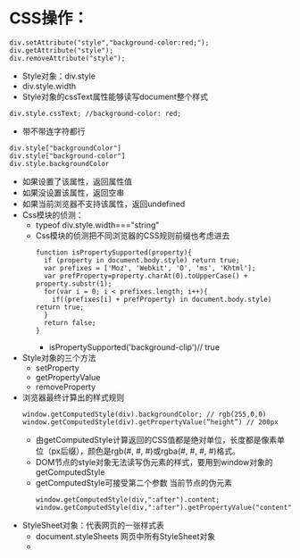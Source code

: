 # CSS操作：
```
div.setAttribute("style","background-color:red;");
div.getAttribute("style");
div.removeAttribute("style");
```
* Style对象：div.style
* div.style.width
* Style对象的cssText属性能够读写document整个样式
```
div.style.cssText; //background-color: red;
```
* 带不带连字符都行
```
div.style["backgroundColor"]
div.style["background-color"]
div.style.backgroundColor 
```
* 如果设置了该属性，返回属性值
* 如果没设置该属性，返回空串
* 如果当前浏览器不支持该属性，返回undefined
* Css模块的侦测：
  * typeof div.style.width==="string"
  * Css模块的侦测把不同浏览器的CSS规则前缀也考虑进去
    ```
    function isPropertySupported(property){
      if (property in document.body.style) return true;
      var prefixes = ['Moz', 'Webkit', 'O', 'ms', 'Khtml'];
      var prefProperty=property.charAt(0).toUpperCase() + property.substr(1);
      for(var i = 0; i < prefixes.length; i++){
        if((prefixes[i] + prefProperty) in document.body.style) 	return true;
      }
      return false;
    }
    ```
    * isPropertySupported('background-clip')// true
* Style对象的三个方法 
  * setProperty 
  * getPropertyValue 
  * removeProperty
* 浏览器最终计算出的样式规则
  ```
  window.getComputedStyle(div).backgroundColor; // rgb(255,0,0)
  window.getComputedStyle(div).getPropertyValue(“height”) // 200px
  ```
  * 由getComputedStyle计算返回的CSS值都是绝对单位，长度都是像素单位（px后缀），颜色是rgb(#, #, #)或rgba(#, #, #, #)格式。
  * DOM节点的style对象无法读写伪元素的样式，要用到window对象的getComputedStyle
  * getComputedStyle可接受第二个参数 当前节点的伪元素
    ```
    window.getComputedStyle(div,":after").content;
    window.getComputedStyle(div,":after").getPropertyValue("content");
    ```
* StyleSheet对象：代表网页的一张样式表
  * document.styleSheets 网页中所有StyleSheet对象
  * <link><style>节点的sheet属性也为stylesheet对象
  ```
  document.styleSheets[0]==document.querySelector("style").sheet
  ```
  * StyleSheet对象的属性：
    * media :screen屏幕 print打印 all
      * stylesheet.media.mediaText  //all
    * disabled:打开或关闭一张样式表
    * href 
    * title 
    * type
    * parentStyleSheet 包含当前样式表的那张样式表
      * @import在样式表中加载其他样式表
    * ownerNode:stylesheet对象所在的DOM节点，通常为link或style
    * cssRules 当前样式表中的规则,类似数组
      * sheet.cssRules[0].cssText
        * body { background-color: red; margin: 20px; }
      * sheet.cssRules[0].style.color
    * 在当前样式表的cssRules对象插入CSS规则
      * sheet.insertRule(“#block{color:white;}”,插入位置索引);
      * sheet.deleteRule(1);
* 添加样式表：
  * 内置样式表 <style>
    ```
    var style = document.createElement(style);
    style.setAttribute(“media”,”screen”);
    style.innerHTML=”body{color:red;}”;
    document.head.appendChild(style);
    ```
  * 外部样式表 <link>
    ```
    var link = document.createElement(link);
    link.setAttribute(“rel”,”stylesheet”);
    link.setAttribute(“href”,””);
    document.head.appendChild(link); 
    ```
* Css规则：
  * cssRule接口的属性：
    * cssText 
    * parentStyleSheet 定义当前规则的样式表对象
    * parentRule 包含当前规则的CSS规则，比如当前规则包含在@media代码块中
    * type:当前规则的类型 
      * 1 样式规则 cssStyleRule
      * 3 输入规则 cssImportRule
      * 4 Media规则 CSSMediaRule
      * 5 字体规则 cssFontFaceRule
* 一条CSS规则部署的接口：
  * CSSStyleRule接口
  * selectorText:当前规则的选择器  .myClass
  * style 样式声明 {}中的内容
  * CSSMediaRule接口 @media代码块
  * media：media规则
* 大括号内部的部分都是一个CSSStyleDeclaration对象
  * 主要包括三部分：
    * HTML 元素的行内样式（<elem style="...">）
    * CSSStyleRule接口的style属性
    * window.getComputedStyle()的返回结果
    * styleObj = document.styleSheets[0].cssRules[1].style;
      ```styleObj.color // "red";```
  * CSSStyleDeclaration的其他属性和方法：
    * cssText 
    * length 
    * parentRule
  * getPropertyPriority(“color”):声明的优先级 important或空串
  * getPropertyValue(“color”) 
  * removeProperty(“color”) 
  * setProperty(“color”,”green”,”important”)
* window.matchMedia方法用来检查CSS的mediaQuery语句
  * 显示媒介（包括浏览器和屏幕等）满足mediaQuery语句设定的条件，就会执行区块内部的语句
    ```
    @media all and (max-width:700px){
      body{
        background:#FFF;
      }
    }
    // 该区块对所有媒介有效，且视口最大宽度不得超过700px
    ```
  * mediaQuery接受两种宽度/高度的度量，视口和设备
    * max-width 视口  
    * max-device-width:设备
  * 视口用documentElement.clientWidth/clientHeight来衡量
  * 设备用screen.width/height来衡量
  * result=window.matchMedia(“(min-width:600px)”)
    * 返回一个mediaQueryList对象
    * result.media  //返回所查询的mediaQuery语句字符串
    * result.matches  //布尔值，表示当前环境是否匹配查询语句。
    * result.addListener(mqCallBack)
    * result.removeListener(mqCallBack)
      * 回调函数的参数 MediaQueryList对象
* CSS事件：
  * Transition效果结束后，触发transitionEnd事件
    * Event的属性：
      * propertyName:发生transition效果的css属性名
      * elapsedTime：transition效果持续的秒数
      * pseudoElement：如果发生在伪元素，返回伪元素的名称，以::开头
  * animationstart 动画开始 
  * animationend 动画结束 
  * animationiteration 开始新一轮动画循环时触发
    * 他们仨都有 event.animationName event.elapsedTime
